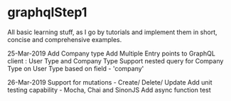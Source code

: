 # graphqlStep1
All basic learning stuff, as I go by tutorials and implement them in short, concise and comprehensive examples.

25-Mar-2019
Add Company type
Add Multiple Entry points to GraphQL client : User Type and Company Type
Support nested query for Company Type on User Type based on field - 'company'

26-Mar-2019
Support for mutations - Create/ Delete/ Update
Add unit testing capability - Mocha, Chai and SinonJS
Add async function test